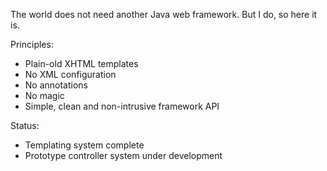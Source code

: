 The world does not need another Java web framework. But I do, so here it is.

Principles:

* Plain-old XHTML templates
* No XML configuration
* No annotations
* No magic
* Simple, clean and non-intrusive framework API

Status:

* Templating system complete
* Prototype controller system under development
